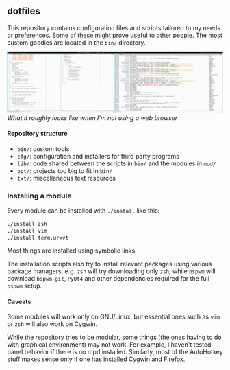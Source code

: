 dotfiles
--------

This repository contains configuration files and scripts tailored to my needs
or preferences. Some of these might prove useful to other people. The most
custom goodies are located in the `bin/` directory.

[![Screenshot](screen.png)](https://raw.githubusercontent.com/rr-/dotfiles/master/screen.png)
*What it roughly looks like when I'm not using a web browser*

#### Repository structure

- `bin/`: custom tools
- `cfg/`: configuration and installers for third party programs
- `lib/`: code shared between the scripts in `bin/` and the modules in `mod/`
- `opt/`: projects too big to fit in `bin/`
- `txt/`: miscellaneous text resources

### Installing a module

Every module can be installed with `./install` like this:

```console
./install zsh
./install vim
./install term.urxvt
```

Most things are installed using symbolic links.

The installation scripts also try to install relevant packages using various
package managers, e.g. `zsh` will try downloading only `zsh`, while `bspwm`
will download `bspwm-git`, `PyQt4` and other dependencies required for the full
`bspwm` setup.

#### Caveats

Some modules will work only on GNU/Linux, but essential ones such as `vim` or
`zsh` will also work on Cygwin.

While the repository tries to be modular, some things (the ones having to do
with graphical environment) may not work. For example, I haven't tested panel
behavior if there is no mpd installed. Similarly, most of the AutoHotkey stuff
makes sense only if one has installed Cygwin and Firefox.
